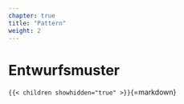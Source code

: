```yaml
---
chapter: true
title: "Pattern"
weight: 2
---
```



# Entwurfsmuster


`{{< children showhidden="true" >}}`{=markdown}
